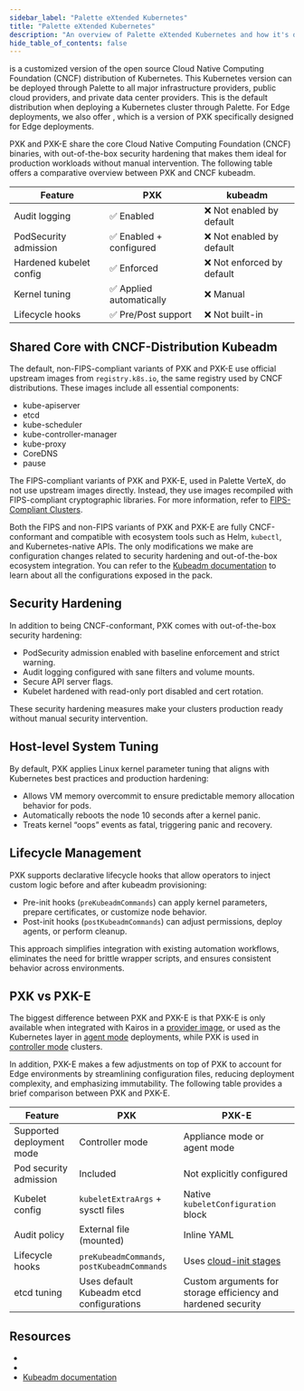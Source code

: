 ```yaml
---
sidebar_label: "Palette eXtended Kubernetes"
title: "Palette eXtended Kubernetes"
description: "An overview of Palette eXtended Kubernetes and how it's different from the upstream Kubeadm."
hide_table_of_contents: false
---
```


<VersionedLink text="Palette eXtended Kubernetes (PXK)" url="/integrations/packs/?pack=kubernetes" /> is a customized
version of the open source Cloud Native Computing Foundation (CNCF) distribution of Kubernetes. This Kubernetes version
can be deployed through Palette to all major infrastructure providers, public cloud providers, and private data center
providers. This is the default distribution when deploying a Kubernetes cluster through Palette. For Edge deployments,
we also offer
<VersionedLink text="Palette eXtended Kubernetes - Edge (PXK-E)" url="/integrations/packs/?pack=edge-k8s" />, which is a
version of PXK specifically designed for Edge deployments.

PXK and PXK-E share the core Cloud Native Computing Foundation (CNCF) binaries, with out-of-the-box security hardening
that makes them ideal for production workloads without manual intervention. The following table offers a comparative
overview between PXK and CNCF kubeadm.

| Feature                 | PXK                      | kubeadm                    |
| ----------------------- | ------------------------ | -------------------------- |
| Audit logging           | ✅ Enabled               | ❌ Not enabled by default  |
| PodSecurity admission   | ✅ Enabled + configured  | ❌ Not enabled by default  |
| Hardened kubelet config | ✅ Enforced              | ❌ Not enforced by default |
| Kernel tuning           | ✅ Applied automatically | ❌ Manual                  |
| Lifecycle hooks         | ✅ Pre/Post support      | ❌ Not built-in            |

## Shared Core with CNCF-Distribution Kubeadm

The default, non-FIPS-compliant variants of PXK and PXK-E use official upstream images from `registry.k8s.io`, the same
registry used by CNCF distributions. These images include all essential components:

- kube-apiserver
- etcd
- kube-scheduler
- kube-controller-manager
- kube-proxy
- CoreDNS
- pause

The FIPS-compliant variants of PXK and PXK-E, used in Palette VerteX, do not use upstream images directly. Instead, they
use images recompiled with FIPS-compliant cryptographic libraries. For more information, refer to
[FIPS-Compliant Clusters](../self-hosted-setup/vertex/fips.md#fips-compliant-clusters).

<!-- prettier-ignore-start -->

Both the FIPS and non-FIPS variants of PXK and PXK-E are fully CNCF-conformant and compatible with ecosystem tools such
as Helm, `kubectl`, and Kubernetes-native APIs. The only modifications we make are configuration changes related to
security hardening and out-of-the-box ecosystem integration. You can refer to the [Kubeadm documentation](https://kubernetes.io/docs/reference/setup-tools/kubeadm/kubeadm-init/) 
to learn about all the configurations exposed in the
<VersionedLink text="Palette eXtended Kubernetes (PXK)" url="/integrations/packs/?pack=kubernetes" /> pack.

<!-- prettier-ignore-end -->

## Security Hardening

In addition to being CNCF-conformant, PXK comes with out-of-the-box security hardening:

- PodSecurity admission enabled with baseline enforcement and strict warning.
- Audit logging configured with sane filters and volume mounts.
- Secure API server flags.
- Kubelet hardened with read-only port disabled and cert rotation.

These security hardening measures make your clusters production ready without manual security intervention.

## Host-level System Tuning

By default, PXK applies Linux kernel parameter tuning that aligns with Kubernetes best practices and production
hardening:

- Allows VM memory overcommit to ensure predictable memory allocation behavior for pods.
- Automatically reboots the node 10 seconds after a kernel panic.
- Treats kernel “oops” events as fatal, triggering panic and recovery.

## Lifecycle Management

PXK supports declarative lifecycle hooks that allow operators to inject custom logic before and after kubeadm
provisioning:

- Pre-init hooks (`preKubeadmCommands`) can apply kernel parameters, prepare certificates, or customize node behavior.
- Post-init hooks (`postKubeadmCommands`) can adjust permissions, deploy agents, or perform cleanup.

This approach simplifies integration with existing automation workflows, eliminates the need for brittle wrapper
scripts, and ensures consistent behavior across environments.

## PXK vs PXK-E

The biggest difference between PXK and PXK-E is that PXK-E is only available when integrated with Kairos in a
[provider image](../clusters/edge/edgeforge-workflow/edgeforge-workflow.md#edge-provider-container-images), or used as
the Kubernetes layer in [agent mode](../deployment-modes/agent-mode/agent-mode.md) deployments, while PXK is used in
[controller mode](../deployment-modes/controller-mode.md) clusters.

In addition, PXK-E makes a few adjustments on top of PXK to account for Edge environments by streamlining configuration
files, reducing deployment complexity, and emphasizing immutability. The following table provides a brief comparison
between PXK and PXK-E.

| Feature                   | PXK                                         | PXK-E                                                                       |
| ------------------------- | ------------------------------------------- | --------------------------------------------------------------------------- |
| Supported deployment mode | Controller mode                             | Appliance mode or agent mode                                                |
| Pod security admission    | Included                                    | Not explicitly configured                                                   |
| Kubelet config            | `kubeletExtraArgs` + sysctl files           | Native `kubeletConfiguration` block                                         |
| Audit policy              | External file (mounted)                     | Inline YAML                                                                 |
| Lifecycle hooks           | `preKubeadmCommands`, `postKubeadmCommands` | Uses [cloud-init stages](../clusters/edge/edge-configuration/cloud-init.md) |
| etcd tuning               | Uses default Kubeadm etcd configurations    | Custom arguments for storage efficiency and hardened security               |

## Resources

- <VersionedLink text="Palette eXtended Kubernetes (PXK)" url="/integrations/packs/?pack=kubernetes" />
- <VersionedLink text="Palette eXtended Kubernetes - Edge (PXK-E)" url="/integrations/packs/?pack=edge-k8s" />
- [Kubeadm documentation](https://kubernetes.io/docs/reference/setup-tools/kubeadm/kubeadm-init/)

